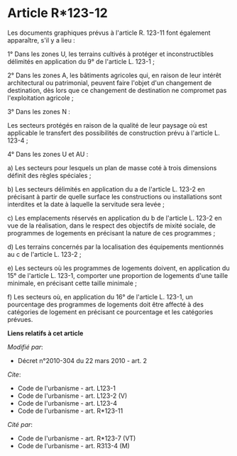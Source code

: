 # Article R*123-12

Les documents graphiques prévus à l'article R. 123-11 font également apparaître, s'il y a lieu : 

1° Dans les zones U, les terrains cultivés à protéger et inconstructibles délimités en application du 9° de l'article L.
123-1 ; 

2° Dans les zones A, les bâtiments agricoles qui, en raison de leur intérêt architectural ou patrimonial, peuvent faire
l'objet d'un changement de destination, dès lors que ce changement de destination ne compromet pas l'exploitation agricole ; 

3° Dans les zones N : 

Les secteurs protégés en raison de la qualité de leur paysage où est applicable le transfert des possibilités de construction
prévu à l'article L. 123-4 ; 

4° Dans les zones U et AU : 

a) Les secteurs pour lesquels un plan de masse coté à trois dimensions définit des règles spéciales ; 

b) Les secteurs délimités en application du a de l'article L. 123-2 en précisant à partir de quelle surface les constructions
ou installations sont interdites et la date à laquelle la servitude sera levée ; 

c) Les emplacements réservés en application du b de l'article L. 123-2 en vue de la réalisation, dans le respect des
objectifs de mixité sociale, de programmes de logements en précisant la nature de ces programmes ; 

d) Les terrains concernés par la localisation des équipements mentionnés au c de l'article L. 123-2 ; 

e) Les secteurs où les programmes de logements doivent, en application du 15° de l'article L. 123-1, comporter une proportion
de logements d'une taille minimale, en précisant cette taille minimale ; 

f) Les secteurs où, en application du 16° de l'article L. 123-1, un pourcentage des programmes de logements doit être affecté
à des catégories de logement en précisant ce pourcentage et les catégories prévues.

**Liens relatifs à cet article**

_Modifié par_:

  - Décret n°2010-304 du 22 mars 2010 - art. 2

_Cite_:

  - Code de l'urbanisme - art. L123-1
  - Code de l'urbanisme - art. L123-2 (V)
  - Code de l'urbanisme - art. L123-4
  - Code de l'urbanisme - art. R*123-11

_Cité par_:

  - Code de l'urbanisme - art. R*123-7 (VT)
  - Code de l'urbanisme - art. R313-4 (M)
